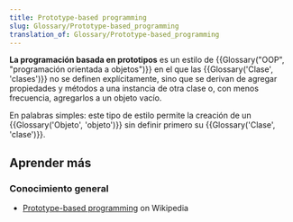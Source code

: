 ```yaml
---
title: Prototype-based programming
slug: Glossary/Prototype-based_programming
translation_of: Glossary/Prototype-based_programming
---
```


**La programación basada en prototipos** es un estilo de {{Glossary("OOP", "programación orientada a objetos")}} en el que las {{Glossary('Clase', 'clases')}} no se definen explícitamente, sino que se derivan de agregar propiedades y métodos a una instancia de otra clase o, con menos frecuencia, agregarlos a un objeto vacío.

En palabras simples: este tipo de estilo permite la creación de un {{Glossary('Objeto', 'objeto')}} sin definir primero su {{Glossary('Clase', 'clase')}}.

## Aprender más

### Conocimiento general

- [Prototype-based programming](https://es.wikipedia.org/wiki/Prototype-based_programming) on Wikipedia
